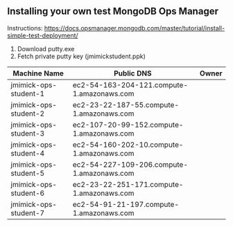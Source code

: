 ## Installing your own test MongoDB Ops Manager

Instructions:
https://docs.opsmanager.mongodb.com/master/tutorial/install-simple-test-deployment/

1. Download putty.exe
2. Fetch private putty key (jmimickstudent.ppk)


Machine Name | Public DNS | Owner 
------------ | ---------- | -----
jmimick-ops-student-1 | ec2-54-163-204-121.compute-1.amazonaws.com |
jmimick-ops-student-2 | ec2-23-22-187-55.compute-1.amazonaws.com |
jmimick-ops-student-3 | ec2-107-20-99-152.compute-1.amazonaws.com |
jmimick-ops-student-4 | ec2-54-160-202-10.compute-1.amazonaws.com |
jmimick-ops-student-5 | ec2-54-227-109-206.compute-1.amazonaws.com |
jmimick-ops-student-6 | ec2-23-22-251-171.compute-1.amazonaws.com |
jmimick-ops-student-7 | ec2-54-91-21-197.compute-1.amazonaws.com |


